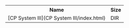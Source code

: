<table>
<tr><th>Name</th><th>Size</th></tr>
<tr><td>
[CP System III](CP System III/index.html)
</td><td>DIR</td></tr>
</table>
